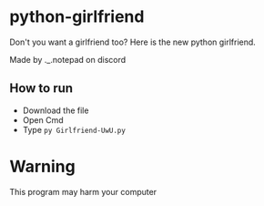# python-girlfriend

Don't you want a girlfriend too?
Here is the new python girlfriend.

Made by ._.notepad on discord


## How to run

* Download the file
* Open Cmd
* Type `py Girlfriend-UwU.py`


# Warning
This program may harm your computer
